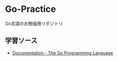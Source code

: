 # Go-Practice

Go言語のお勉強用リポジトリ

## 学習ソース

- [Documentation - The Go Programming Language](https://go.dev/doc/)
